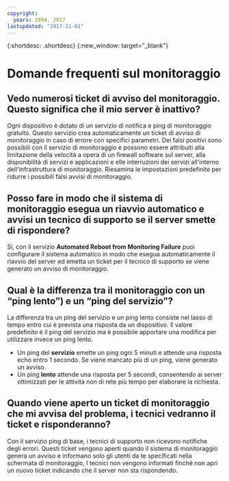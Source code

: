 ```yaml
---
copyright:
  years: 1994, 2017
lastupdated: "2017-11-01"
---
```


{:shortdesc: .shortdesc}
{:new_window: target="_blank"}

<a name="top"></a>
# Domande frequenti sul monitoraggio

<a name="48"></a>
## Vedo numerosi ticket di avviso del monitoraggio. Questo significa che il mio server è inattivo?

Ogni dispositivo è dotato di un servizio di notifica e ping di monitoraggio gratuito. Questo servizio crea automaticamente un ticket di avviso di monitoraggio in caso di errore con specifici parametri. Dei falsi positivi sono possibili con il servizio di monitoraggio e possono essere attribuiti alla limitazione della velocità a opera di un firewall software sul server, alla disponibilità di servizi e applicazioni e elle interruzioni dei servizi all'interno dell'infrastruttura di monitoraggio. Riesamina le impostazioni predefinite per ridurre i possibili falsi avvisi di monitoraggio. 

<a name="354"></a>
## Posso fare in modo che il sistema di monitoraggio esegua un riavvio automatico e avvisi un tecnico di supporto se il server smette di rispondere?

Sì, con il servizio **Automated Reboot from Monitoring Failure** puoi configurare il sistema automatico in modo che esegua automaticamente il riavvio del server ed emetta un ticket per il tecnico di supporto se viene generato un avviso di monitoraggio. 

<a name="1699"></a>
## Qual è la differenza tra il monitoraggio con un “ping lento”) e un “ping del servizio”?

La differenza tra un ping del servizio e un ping lento consiste nel lasso di tempo entro cui è prevista una risposta da un dispositivo. Il valore predefinito è il ping del servizio ma è possibile apportare una modifica per utilizzare invece un ping lento.

* Un ping del **servizio** emette un ping ogni 5 minuti e attende una risposta echo entro 1 secondo. Se viene mancato più di un ping, viene generato un avviso.
* Un ping **lento** attende una risposta per 5 secondi, consentendo ai server ottimizzati per le attività non di rete più tempo per elaborare la richiesta.


<a name="1000"></a>
## Quando viene aperto un ticket di monitoraggio che mi avvisa del problema, i tecnici vedranno il ticket e risponderanno?

Con il servizio ping di base, i tecnici di supporto non ricevono notifiche degli errori. Questi ticket vengono aperti quando il sistema di monitoraggio genera un avviso e informano solo gli utenti da te specificati nella schermata di monitoraggio, I tecnici non vengono informati finché non apri un nuovo ticket indicando che il server non sta rispondendo.

